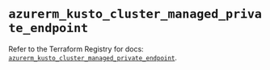 # `azurerm_kusto_cluster_managed_private_endpoint`

Refer to the Terraform Registry for docs: [`azurerm_kusto_cluster_managed_private_endpoint`](https://registry.terraform.io/providers/hashicorp/azurerm/4.14.0/docs/resources/kusto_cluster_managed_private_endpoint).
